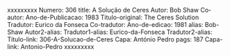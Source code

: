 xxxxxxxxx
Numero: 306
title: A Solução de Ceres
Autor: Bob Shaw
Co-autor: 
Ano-de-Publicacao: 1983
Titulo-original: The Ceres Solution
Tradutor: Eurico da Fonseca
Co-tradutor: 
Ano-de-edicao: 1981
alias: Bob-Shaw
Autor2-alias: 
Tradutor1-alias: Eurico-da-Fonseca
Tradutor2-alias: 
Titulo-link: 306-A-Solucao-de-Ceres
Capa: António Pedro
pags: 187
Capa-link: Antonio-Pedro
xxxxxxxxx